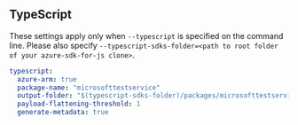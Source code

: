 ## TypeScript

These settings apply only when `--typescript` is specified on the command line.
Please also specify `--typescript-sdks-folder=<path to root folder of your azure-sdk-for-js clone>`.

```yaml $(typescript)
typescript:
  azure-arm: true
  package-name: "microsofttestservice"
  output-folder: "$(typescript-sdks-folder)/packages/microsofttestservice"
  payload-flattening-threshold: 1
  generate-metadata: true
```

